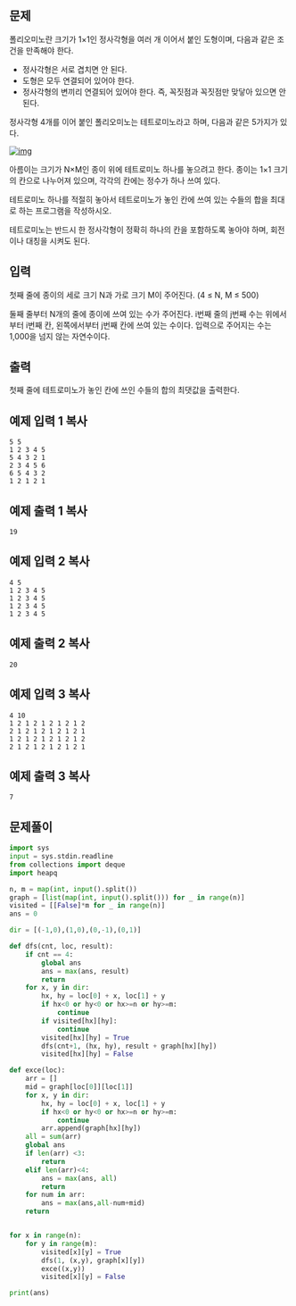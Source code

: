 ## 문제

폴리오미노란 크기가 1×1인 정사각형을 여러 개 이어서 붙인 도형이며, 다음과 같은 조건을 만족해야 한다.

- 정사각형은 서로 겹치면 안 된다.
- 도형은 모두 연결되어 있어야 한다.
- 정사각형의 변끼리 연결되어 있어야 한다. 즉, 꼭짓점과 꼭짓점만 맞닿아 있으면 안 된다.

정사각형 4개를 이어 붙인 폴리오미노는 테트로미노라고 하며, 다음과 같은 5가지가 있다.

[![img](https://onlinejudgeimages.s3-ap-northeast-1.amazonaws.com/problem/14500/1.png)](https://commons.wikimedia.org/wiki/File:All_5_free_tetrominoes.svg)

아름이는 크기가 N×M인 종이 위에 테트로미노 하나를 놓으려고 한다. 종이는 1×1 크기의 칸으로 나누어져 있으며, 각각의 칸에는 정수가 하나 쓰여 있다.

테트로미노 하나를 적절히 놓아서 테트로미노가 놓인 칸에 쓰여 있는 수들의 합을 최대로 하는 프로그램을 작성하시오.

테트로미노는 반드시 한 정사각형이 정확히 하나의 칸을 포함하도록 놓아야 하며, 회전이나 대칭을 시켜도 된다.

## 입력

첫째 줄에 종이의 세로 크기 N과 가로 크기 M이 주어진다. (4 ≤ N, M ≤ 500)

둘째 줄부터 N개의 줄에 종이에 쓰여 있는 수가 주어진다. i번째 줄의 j번째 수는 위에서부터 i번째 칸, 왼쪽에서부터 j번째 칸에 쓰여 있는 수이다. 입력으로 주어지는 수는 1,000을 넘지 않는 자연수이다.

## 출력

첫째 줄에 테트로미노가 놓인 칸에 쓰인 수들의 합의 최댓값을 출력한다.

## 예제 입력 1 복사

```
5 5
1 2 3 4 5
5 4 3 2 1
2 3 4 5 6
6 5 4 3 2
1 2 1 2 1
```

## 예제 출력 1 복사

```
19
```

## 예제 입력 2 복사

```
4 5
1 2 3 4 5
1 2 3 4 5
1 2 3 4 5
1 2 3 4 5
```

## 예제 출력 2 복사

```
20
```

## 예제 입력 3 복사

```
4 10
1 2 1 2 1 2 1 2 1 2
2 1 2 1 2 1 2 1 2 1
1 2 1 2 1 2 1 2 1 2
2 1 2 1 2 1 2 1 2 1
```

## 예제 출력 3 복사

```
7
```


## 문제풀이

```python
import sys
input = sys.stdin.readline
from collections import deque
import heapq

n, m = map(int, input().split())
graph = [list(map(int, input().split())) for _ in range(n)]
visited = [[False]*m for _ in range(n)]
ans = 0

dir = [(-1,0),(1,0),(0,-1),(0,1)]

def dfs(cnt, loc, result):
    if cnt == 4:
        global ans
        ans = max(ans, result)
        return
    for x, y in dir:
        hx, hy = loc[0] + x, loc[1] + y
        if hx<0 or hy<0 or hx>=n or hy>=m:
            continue
        if visited[hx][hy]:
            continue
        visited[hx][hy] = True
        dfs(cnt+1, (hx, hy), result + graph[hx][hy])
        visited[hx][hy] = False

def exce(loc):
    arr = []
    mid = graph[loc[0]][loc[1]]
    for x, y in dir:
        hx, hy = loc[0] + x, loc[1] + y
        if hx<0 or hy<0 or hx>=n or hy>=m:
            continue
        arr.append(graph[hx][hy])
    all = sum(arr)
    global ans
    if len(arr) <3:
        return
    elif len(arr)<4:
        ans = max(ans, all)
        return
    for num in arr:
        ans = max(ans,all-num+mid)
    return


for x in range(n):
    for y in range(m):
        visited[x][y] = True
        dfs(1, (x,y), graph[x][y])
        exce((x,y))
        visited[x][y] = False

print(ans)
```
